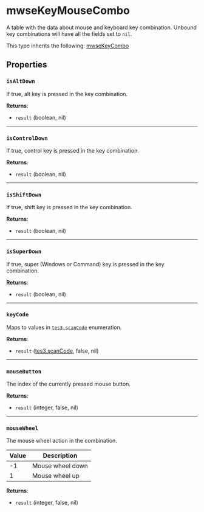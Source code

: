 # mwseKeyMouseCombo
<div class="search_terms" style="display: none">mwsekeymousecombo</div>

<!---
	This file is autogenerated. Do not edit this file manually. Your changes will be ignored.
	More information: https://github.com/MWSE/MWSE/tree/master/docs
-->

A table with the data about mouse and keyboard key combination. Unbound key combinations will have all the fields set to `nil`.

This type inherits the following: [mwseKeyCombo](../types/mwseKeyCombo.md)
## Properties

### `isAltDown`
<div class="search_terms" style="display: none">isaltdown, altdown</div>

If true, alt key is pressed in the key combination.

**Returns**:

* `result` (boolean, nil)

***

### `isControlDown`
<div class="search_terms" style="display: none">iscontroldown, controldown</div>

If true, control key is pressed in the key combination.

**Returns**:

* `result` (boolean, nil)

***

### `isShiftDown`
<div class="search_terms" style="display: none">isshiftdown, shiftdown</div>

If true, shift key is pressed in the key combination.

**Returns**:

* `result` (boolean, nil)

***

### `isSuperDown`
<div class="search_terms" style="display: none">issuperdown, superdown</div>

If true, super (Windows or Command) key is pressed in the key combination.

**Returns**:

* `result` (boolean, nil)

***

### `keyCode`
<div class="search_terms" style="display: none">keycode</div>

Maps to values in [`tes3.scanCode`](https://mwse.github.io/MWSE/references/scan-codes/) enumeration.

**Returns**:

* `result` ([tes3.scanCode](../references/scan-codes.md), false, nil)

***

### `mouseButton`
<div class="search_terms" style="display: none">mousebutton</div>

The index of the currently pressed mouse button.

**Returns**:

* `result` (integer, false, nil)

***

### `mouseWheel`
<div class="search_terms" style="display: none">mousewheel</div>

The mouse wheel action in the combination.

Value | Description
----- | ----------------
-1    | Mouse wheel down
 1    | Mouse wheel up


**Returns**:

* `result` (integer, false, nil)

